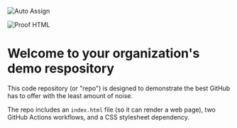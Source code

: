 ![Auto Assign](https://github.com/DarcyLamb61m9jznj/demo-repository/actions/workflows/auto-assign.yml/badge.svg)

![Proof HTML](https://github.com/DarcyLamb61m9jznj/demo-repository/actions/workflows/proof-html.yml/badge.svg)

# Welcome to your organization's demo respository
This code repository (or "repo") is designed to demonstrate the best GitHub has to offer with the least amount of noise.

The repo includes an `index.html` file (so it can render a web page), two GitHub Actions workflows, and a CSS stylesheet dependency.

